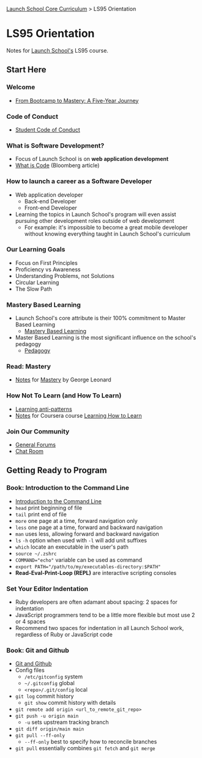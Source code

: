 [Launch School Core Curriculum][readme] >
LS95 Orientation

# LS95 Orientation

Notes for [Launch School's][launch-school] LS95 course.

## Start Here

### Welcome

- [From Bootcamp to Mastery: A Five-Year Journey][bootcamp-to-mastery]

### Code of Conduct

- [Student Code of Conduct][code-of-conduct]

### What is Software Development?

- Focus of Launch School is on **web application development**
- [What is Code][what-is-code] (Bloomberg article)

### How to launch a career as a Software Developer

- Web application developer
  - Back-end Developer
  - Front-end Developer
- Learning the topics in Launch School's program will even assist pursuing other development roles outside of web development
  - For example: it's impossible to become a great mobile developer without knowing everything taught in Launch School's curriculum

### Our Learning Goals

- Focus on First Principles
- Proficiency vs Awareness
- Understanding Problems, not Solutions
- Circular Learning
- The Slow Path

### Mastery Based Learning

- Launch School's core attribute is their 100% commitment to Master Based Learning
  - [Mastery Based Learning][mastery-based-learning]
- Master Based Learning is the most significant influence on the school's pedagogy
  - [Pedagogy][pedagogy]

### Read: Mastery

- [Notes][mastery-notes] for [Mastery][mastery-amazon] by George Leonard

### How Not To Learn (and How To Learn)

- [Learning anti-patterns][anti-patterns]
- [Notes][how-to-learn-notes] for Coursera course [Learning How to Learn][how-to-learn-course]

### Join Our Community

- [General Forums][forums]
- [Chat Room][chat]

## Getting Ready to Program

### Book: Introduction to the Command Line

- [Introduction to the Command Line][cli-intro]
- `head` print beginning of file
- `tail` print end of file
- `more` one page at a time, forward navigation only
- `less` one page at a time, forward and backward navigation
- `man` uses less, allowing forward and backward navigation
- `ls` `-h` option when used with `-l` will add unit suffixes
- `which` locate an executable in the user's path
- `source ~/.zshrc`
- `COMMAND="echo"` variable can be used as command
- `export PATH="/path/to/my/executables-directory:$PATH"`
- **Read-Eval-Print-Loop (REPL)** are interactive scripting consoles

### Set Your Editor Indentation

- Ruby developers are often adamant about spacing: 2 spaces for indentation
- JavaScript programmers tend to be a little more flexible but most use 2 or 4 spaces
- Recommend two spaces for indentation in all Launch School work, regardless of Ruby or JavaScript code

### Book: Git and Github

- [Git and Github][git]
- Config files
  - `/etc/gitconfig` system
  - `~/.gitconfig` global
  - `<repo>/.git/config` local
- `git log` commit history
  - `git show` commit history with details
- `git remote add origin <url_to_remote_git_repo>`
- `git push -u origin main`
  - `-u` sets upstream tracking branch
- `git diff origin/main main`
- `git pull --ff-only`
  - `--ff-only` best to specify how to reconcile branches
- `git pull` essentially combines `git fetch` and `git merge`

[mastery-notes]: mastery/mastery-notes.md
[how-to-learn-notes]: learning_how_to_learn/learning-how-to-learn-notes.md
[readme]: /README.md
[anti-patterns]: https://www.launchschool.com/blog/webinar-learning-to-code-anti-patterns
[bootcamp-to-mastery]: https://medium.com/launch-school/from-bootcamp-to-mastery-a-five-year-journey-8b1bce8f2cd
[chat]: https://launchschool.com/chat
[cli-intro]: https://launchschool.com/books/command_line
[code-of-conduct]: https://launchschool.com/code_of_conduct
[forums]: https://launchschool.com/forum
[git]: https://launchschool.com/books/git
[how-to-learn-course]: https://www.coursera.org/learn/learning-how-to-learn
[launch-school]: https://launchschool.com
[mastery-amazon]: https://www.amazon.com/Mastery-Keys-Success-Long-Term-Fulfillment/dp/0452267560
[mastery-based-learning]: https://launchschool.com/mastery
[pedagogy]: https://launchschool.com/pedagogy
[what-is-code]: https://www.bloomberg.com/graphics/2015-paul-ford-what-is-code
